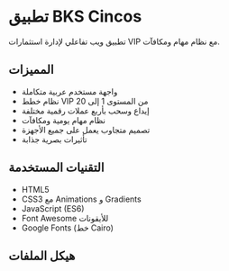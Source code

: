 # تطبيق BKS Cincos

تطبيق ويب تفاعلي لإدارة استثمارات VIP مع نظام مهام ومكافآت.

## المميزات

- واجهة مستخدم عربية متكاملة
- نظام خطط VIP من المستوى 1 إلى 20
- إيداع وسحب بأربع عملات رقمية مختلفة
- نظام مهام يومية ومكافآت
- تصميم متجاوب يعمل على جميع الأجهزة
- تأثيرات بصرية جذابة

## التقنيات المستخدمة

- HTML5
- CSS3 مع Animations و Gradients
- JavaScript (ES6)
- Font Awesome للأيقونات
- Google Fonts (خط Cairo)

## هيكل الملفات

